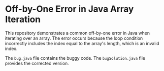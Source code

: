 # Off-by-One Error in Java Array Iteration

This repository demonstrates a common off-by-one error in Java when iterating over an array.  The error occurs because the loop condition incorrectly includes the index equal to the array's length, which is an invalid index. 

The `bug.java` file contains the buggy code. The `bugSolution.java` file provides the corrected version. 